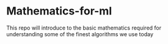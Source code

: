 # Mathematics-for-ml

This repo will introduce to the basic mathematics required for understanding some of the finest algorithms we use today
